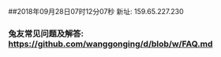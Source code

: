 ##2018年09月28日07时12分07秒 新址: 159.65.227.230
### 兔友常见问题及解答: https://github.com/wanggonging/d/blob/w/FAQ.md
